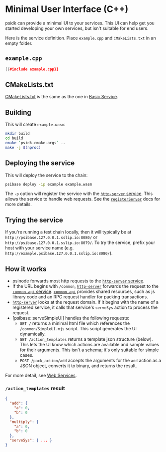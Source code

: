 # Minimal User Interface (C++)

psidk can provide a minimal UI to your services. This UI can help get you started developing your own services, but isn't suitable for end users.

Here is the service definition. Place `example.cpp` and `CMakeLists.txt` in an empty folder.

## `example.cpp`

```cpp
{{#include example.cpp}}
```

## CMakeLists.txt

[CMakeLists.txt](CMakeLists.txt) is the same as the one in [Basic Service](../basic/).

## Building

This will create `example.wasm`:

```sh
mkdir build
cd build
cmake `psidk-cmake-args` ..
make -j $(nproc)
```

## Deploying the service

This will deploy the service to the chain:

```sh
psibase deploy -ip example example.wasm
```

The `-p` option will register the service with the [`http-server` service](../../../../default-apps/http-server.md). This allows the service to handle web requests. See the [`registerServer`](../../../../default-apps/http-server.md) docs for more details.

## Trying the service

If you're running a test chain locally, then it will typically be at `http://psibase.127.0.0.1.sslip.io:8080/` or `http://psibase.127.0.0.1.sslip.io:8079/`. To try the service, prefix your host with your service name (e.g. `http://example.psibase.127.0.0.1.sslip.io:8080/`).

## How it works

- psinode forwards most http requests to the [`http-server` service](../../../../default-apps/http-server.md).
- If the URL begins with `/common`, [`http-server`](../../../../default-apps/http-server.md) forwards the request to the [`common-api` service](../../../../default-apps/common-api.md). [`common-api`](../../../../default-apps/common-api.md) provides shared resources, such as js library code and an RPC request handler for packing transactions.
- [`http-server`](../../../../default-apps/http-server.md) looks at the request domain. If it begins with the name of a registered service, it calls that service's `serveSys` action to process the request.
- [psibase::serveSimpleUI] handles the following requests:
  - `GET /` returns a minimal html file which references the `/common/SimpleUI.mjs` script. This script generates the UI dynamically.
  - `GET /action_templates` returns a template json structure (below). This lets the UI know which actions are available and sample values for their arguments. This isn't a schema; it's only suitable for simple cases.
  - `POST /pack_action/add` accepts the arguments for the `add` action as a JSON object, converts it to binary, and returns the result.

For more detail, see [Web Services](../reference/web-services.html).

### `/action_templates` result

```json
{
  "add": {
    "a": 0,
    "b": 0
  },
  "multiply": {
    "a": 0,
    "b": 0
  },
  "serveSys": { ... }
}
```
